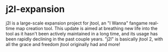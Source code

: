 # j2l-expansion
j2l is a large-scale expansion project for jtool, an "I Wanna" fangame real-time map creation tool. This update is aimed at breathing new life into the tool as it hasn't been actively maintained in a long time, and its usage has been rapidly declining in the past couple years. "j2l" is basically jtool 2, with all the grace and freedom jtool originally had and more!
